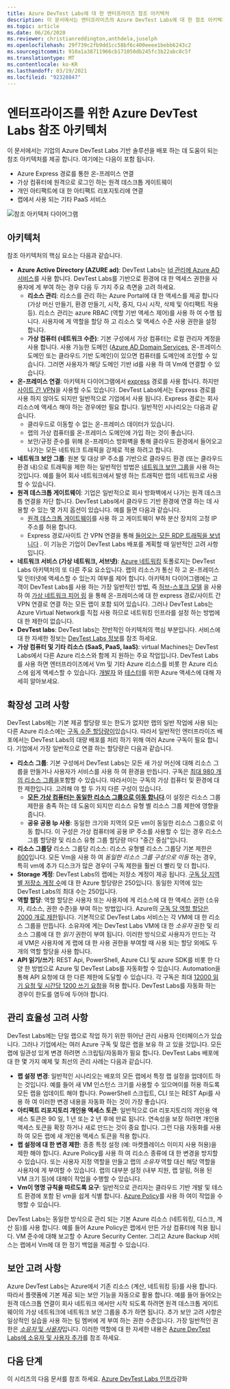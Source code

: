 ```yaml
---
title: Azure DevTest Labs에 대 한 엔터프라이즈 참조 아키텍처
description: 이 문서에서는 엔터프라이즈의 Azure DevTest Labs에 대 한 참조 아키텍처 지침을 제공 합니다.
ms.topic: article
ms.date: 06/26/2020
ms.reviewer: christianreddington,anthdela,juselph
ms.openlocfilehash: 29f739c2fb9dd1cc58bf6c400eeee1bebb6243c2
ms.sourcegitcommit: 910a1a38711966cb171050db245fc3b22abc8c5f
ms.translationtype: MT
ms.contentlocale: ko-KR
ms.lasthandoff: 03/19/2021
ms.locfileid: "92328847"
---
```

# <a name="azure-devtest-labs-reference-architecture-for-enterprises"></a>엔터프라이즈를 위한 Azure DevTest Labs 참조 아키텍처
이 문서에서는 기업의 Azure DevTest Labs 기반 솔루션을 배포 하는 데 도움이 되는 참조 아키텍처를 제공 합니다. 여기에는 다음이 포함 됩니다.
- Azure Express 경로를 통한 온-프레미스 연결
- 가상 컴퓨터에 원격으로 로그인 하는 원격 데스크톱 게이트웨이
- 개인 아티팩트에 대 한 아티팩트 리포지토리에 연결
- 랩에서 사용 되는 기타 PaaS 서비스

![참조 아키텍처 다이어그램](./media/devtest-lab-reference-architecture/reference-architecture.png)

## <a name="architecture"></a>아키텍처
참조 아키텍처의 핵심 요소는 다음과 같습니다.

- **Azure Active Directory (AZURE ad)**: DevTest Labs는 [Id 관리에 Azure AD 서비스](../active-directory/fundamentals/active-directory-whatis.md)를 사용 합니다. DevTest Labs를 기반으로 환경에 대 한 액세스 권한을 사용자에 게 부여 하는 경우 다음 두 가지 주요 측면을 고려 하세요.
    - **리소스 관리**: 리소스를 관리 하는 Azure Portal에 대 한 액세스를 제공 합니다 (가상 머신 만들기, 환경 만들기, 시작, 중지, 다시 시작, 삭제 및 아티팩트 적용 등). 리소스 관리는 azure RBAC (역할 기반 액세스 제어)를 사용 하 여 수행 됩니다. 사용자에 게 역할을 할당 하 고 리소스 및 액세스 수준 사용 권한을 설정 합니다.
    - **가상 컴퓨터 (네트워크 수준)**: 기본 구성에서 가상 컴퓨터는 로컬 관리자 계정을 사용 합니다. 사용 가능한 도메인 ([Azure AD Domain Services](../active-directory-domain-services/overview.md), 온-프레미스 도메인 또는 클라우드 기반 도메인)이 있으면 컴퓨터를 도메인에 조인할 수 있습니다. 그러면 사용자가 해당 도메인 기반 id를 사용 하 여 Vm에 연결할 수 있습니다.
- **온-프레미스 연결**: 아키텍처 다이어그램에서 [express](../expressroute/expressroute-introduction.md) 경로를 사용 합니다. 하지만 [사이트 간 VPN](../vpn-gateway/vpn-gateway-about-vpn-gateway-settings.md)을 사용할 수도 있습니다. DevTest Labs에서는 Express 경로를 사용 하지 않아도 되지만 일반적으로 기업에서 사용 됩니다. Express 경로는 회사 리소스에 액세스 해야 하는 경우에만 필요 합니다. 일반적인 시나리오는 다음과 같습니다.
    - 클라우드로 이동할 수 없는 온-프레미스 데이터가 있습니다.
    - 랩의 가상 컴퓨터를 온-프레미스 도메인에 가입 하는 것이 좋습니다.
    - 보안/규정 준수를 위해 온-프레미스 방화벽을 통해 클라우드 환경에서 들어오고 나가는 모든 네트워크 트래픽을 강제로 적용 하려고 합니다.
- **네트워크 보안 그룹**: 원본 및 대상 IP 주소를 기반으로 클라우드 환경 (또는 클라우드 환경 내)으로 트래픽을 제한 하는 일반적인 방법은 [네트워크 보안 그룹](../virtual-network/network-security-groups-overview.md)을 사용 하는 것입니다. 예를 들어 회사 네트워크에서 발생 하는 트래픽만 랩의 네트워크로 사용할 수 있습니다.
- **원격 데스크톱 게이트웨이**: 기업은 일반적으로 회사 방화벽에서 나가는 원격 데스크톱 연결을 차단 합니다. DevTest Labs에서 클라우드 기반 환경에 연결 하는 데 사용할 수 있는 몇 가지 옵션이 있습니다. 예를 들면 다음과 같습니다.
  - [원격 데스크톱 게이트웨이](/windows-server/remote/remote-desktop-services/desktop-hosting-logical-architecture)를 사용 하 고 게이트웨이 부하 분산 장치의 고정 IP 주소를 허용 합니다.
  - Express 경로/사이트 간 VPN 연결을 통해 [들어오는 모든 RDP 트래픽을 보냅니다](../vpn-gateway/vpn-gateway-forced-tunneling-rm.md) . 이 기능은 기업이 DevTest Labs 배포를 계획할 때 일반적인 고려 사항입니다.
- **네트워크 서비스 (가상 네트워크, 서브넷)**: [Azure 네트워킹](../networking/networking-overview.md) 토폴로지는 DevTest Labs 아키텍처의 또 다른 주요 요소입니다. 랩의 리소스가 통신 하 고 온-프레미스 및 인터넷에 액세스할 수 있는지 여부를 제어 합니다. 아키텍처 다이어그램에는 고객이 DevTest Labs를 사용 하는 가장 일반적인 방법, 즉 [허브-스포크 모델](/azure/architecture/reference-architectures/hybrid-networking/hub-spoke) 을 사용 하 여 [가상 네트워크 피어 링](../virtual-network/virtual-network-peering-overview.md) 을 통해 온-프레미스에 대 한 express 경로/사이트 간 VPN 연결로 연결 하는 모든 랩이 포함 되어 있습니다. 그러나 DevTest Labs는 Azure Virtual Network를 직접 사용 하므로 네트워킹 인프라를 설정 하는 방법에 대 한 제한이 없습니다.
- **DevTest labs**: DevTest labs는 전반적인 아키텍처의 핵심 부분입니다. 서비스에 대 한 자세한 정보는 [DevTest Labs 정보](devtest-lab-overview.md)를 참조 하세요.
- **가상 컴퓨터 및 기타 리소스 (SaaS, PaaS, IaaS)**: virtual Machines는 DevTest Labs에서 다른 Azure 리소스와 함께 지 원하는 주요 작업입니다. DevTest Labs를 사용 하면 엔터프라이즈에서 Vm 및 기타 Azure 리소스를 비롯 한 Azure 리소스에 쉽게 액세스할 수 있습니다. [개발자](devtest-lab-developer-lab.md) 와 [테스터](devtest-lab-test-env.md)를 위한 Azure 액세스에 대해 자세히 알아보세요.

## <a name="scalability-considerations"></a>확장성 고려 사항
DevTest Labs에는 기본 제공 할당량 또는 한도가 없지만 랩의 일반 작업에 사용 되는 다른 Azure 리소스에는 [구독 수준 할당량이](../azure-resource-manager/management/azure-subscription-service-limits.md)있습니다. 따라서 일반적인 엔터프라이즈 배포에서는 DevTest Labs의 대량 배포를 처리 하기 위해 여러 Azure 구독이 필요 합니다. 기업에서 가장 일반적으로 연결 하는 할당량은 다음과 같습니다.

- **리소스 그룹**: 기본 구성에서 DevTest Labs는 모든 새 가상 머신에 대해 리소스 그룹을 만들거나 사용자가 서비스를 사용 하 여 환경을 만듭니다. 구독은 [최대 980 개의 리소스 그룹을](../azure-resource-manager/management/azure-subscription-service-limits.md#subscription-limits)포함할 수 있습니다. 따라서이는 구독의 가상 컴퓨터 및 환경에 대 한 제한입니다. 고려해 야 할 두 가지 다른 구성이 있습니다.
    - **[모든 가상 컴퓨터는 동일한 리소스 그룹으로 이동 합니다](resource-group-control.md)**.이 설정은 리소스 그룹 제한을 충족 하는 데 도움이 되지만 리소스 유형 별 리소스 그룹 제한에 영향을 줍니다.
    - **공유 공용 Ip 사용**: 동일한 크기와 지역의 모든 vm이 동일한 리소스 그룹으로 이동 합니다. 이 구성은 가상 컴퓨터에 공용 IP 주소를 사용할 수 있는 경우 리소스 그룹 할당량 및 리소스 유형 그룹 할당량 마다 "중간 중심"입니다.
- **리소스 그룹당** 리소스 그룹당 리소스: 리소스 유형별 리소스 그룹당 기본 제한은 [800](../azure-resource-manager/management/azure-subscription-service-limits.md#resource-group-limits)입니다.  모든 Vm을 사용 하 여 *동일한 리소스 그룹 구성으로 이동* 하는 경우, 특히 vm에 추가 디스크가 많은 경우이 구독 제한을 훨씬 더 빨리 맞 더 합니다.
- **Storage 계정**: DevTest Labs의 랩에는 저장소 계정이 제공 됩니다. [구독 당 지역별 저장소 계정 수](../azure-resource-manager/management/azure-subscription-service-limits.md#storage-limits)에 대 한 Azure 할당량은 250입니다. 동일한 지역에 있는 DevTest Labs의 최대 수는 250입니다.
- **역할 할당**: 역할 할당은 사용자 또는 사용자에 게 리소스에 대 한 액세스 권한 (소유자, 리소스, 권한 수준)을 부여 하는 방법입니다. Azure의 [구독 당 역할 할당은 2000 개로 제한](../azure-resource-manager/management/azure-subscription-service-limits.md#azure-role-based-access-control-limits)됩니다. 기본적으로 DevTest Labs 서비스는 각 VM에 대 한 리소스 그룹을 만듭니다. 소유자에 게는 DevTest Labs VM에 대 한 *소유자* 권한 및 리소스 그룹에 대 한 *읽기* 권한이 부여 됩니다. 이러한 방식으로 사용자가 만드는 각 새 VM은 사용자에 게 랩에 대 한 사용 권한을 부여할 때 사용 되는 할당 외에도 두 개의 역할 할당을 사용 합니다.
- **API 읽기/쓰기**: REST Api, PowerShell, Azure CLI 및 azure SDK를 비롯 한 다양 한 방법으로 Azure 및 DevTest Labs를 자동화할 수 있습니다. Automation을 통해 API 요청에 대 한 다른 제한에 도달할 수 있습니다. 각 구독은 최대 [12000 읽기 요청 및 시간당 1200 쓰기 요청](../azure-resource-manager/management/request-limits-and-throttling.md)을 허용 합니다. DevTest Labs를 자동화 하는 경우이 한도를 염두에 두어야 합니다.

## <a name="manageability-considerations"></a>관리 효율성 고려 사항
DevTest Labs에는 단일 랩으로 작업 하기 위한 뛰어난 관리 사용자 인터페이스가 있습니다. 그러나 기업에서는 여러 Azure 구독 및 많은 랩을 보유 하 고 있을 것입니다. 모든 랩에 일관성 있게 변경 하려면 스크립팅/자동화가 필요 합니다. DevTest Labs 배포에 대 한 몇 가지 예제 및 최선의 관리 사례는 다음과 같습니다.

- **랩 설정 변경**: 일반적인 시나리오는 배포의 모든 랩에서 특정 랩 설정을 업데이트 하는 것입니다. 예를 들어 새 VM 인스턴스 크기를 사용할 수 있으며이를 허용 하도록 모든 랩을 업데이트 해야 합니다. PowerShell 스크립트, CLI 또는 REST Api를 사용 하 여 이러한 변경 내용을 자동화 하는 것이 가장 좋습니다.  
- **아티팩트 리포지토리 개인용 액세스 토큰**: 일반적으로 Git 리포지토리의 개인용 액세스 토큰은 90 일, 1 년 또는 2 년 후에 만료 됩니다. 연속성을 보장 하려면 개인용 액세스 토큰을 확장 하거나 새로 만드는 것이 중요 합니다. 그런 다음 자동화를 사용 하 여 모든 랩에 새 개인용 액세스 토큰을 적용 합니다.
- **랩 설정에 대 한 변경 제한**: 종종 특정 설정 (예: 마켓플레이스 이미지 사용 허용)을 제한 해야 합니다. Azure Policy를 사용 하 여 리소스 종류에 대 한 변경을 방지할 수 있습니다. 또는 사용자 지정 역할을 만들고 랩의 *소유자* 역할 대신 해당 역할을 사용자에 게 부여할 수 있습니다. 랩의 대부분 설정 (내부 지원, 랩 알림, 허용 된 VM 크기 등)에 대해이 작업을 수행할 수 있습니다.
- **Vm이 명명 규칙을 따르도록 요구**: 일반적으로 관리자는 클라우드 기반 개발 및 테스트 환경에 포함 된 vm을 쉽게 식별 합니다. [Azure Policy](https://github.com/Azure/azure-policy/tree/master/samples/TextPatterns/allow-multiple-name-patterns)를 사용 하 여이 작업을 수행할 수 있습니다.

DevTest Labs는 동일한 방식으로 관리 되는 기본 Azure 리소스 (네트워킹, 디스크, 계산 등)를 사용 합니다. 예를 들어 Azure Policy은 랩에서 만든 가상 컴퓨터에 적용 됩니다. VM 준수에 대해 보고할 수 Azure Security Center. 그리고 Azure Backup 서비스는 랩에서 Vm에 대 한 정기 백업을 제공할 수 있습니다.

## <a name="security-considerations"></a>보안 고려 사항
Azure DevTest Labs는 Azure에서 기존 리소스 (계산, 네트워킹 등)를 사용 합니다. 따라서 플랫폼에 기본 제공 되는 보안 기능을 자동으로 활용 합니다. 예를 들어 들어오는 원격 데스크톱 연결이 회사 네트워크 에서만 시작 되도록 하려면 원격 데스크톱 게이트웨이의 가상 네트워크에 네트워크 보안 그룹을 추가 하면 됩니다. 추가 보안 고려 사항은 일상적인 실습을 사용 하는 팀 멤버에 게 부여 하는 권한 수준입니다. 가장 일반적인 권한은 [ *소유자* 및 *사용자*](devtest-lab-add-devtest-user.md)입니다. 이러한 역할에 대 한 자세한 내용은 [Azure DevTest Labs에 소유자 및 사용자 추가](devtest-lab-add-devtest-user.md)를 참조 하세요.

## <a name="next-steps"></a>다음 단계
이 시리즈의 다음 문서를 참조 하세요. [Azure DevTest Labs 인프라](devtest-lab-guidance-scale.md)강화